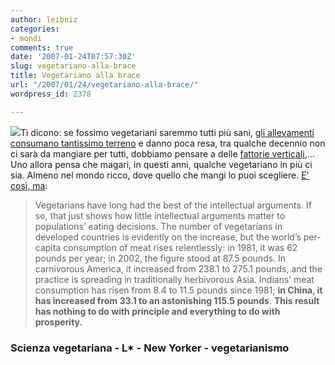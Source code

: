 ```yaml
---
author: leibniz
categories:
- mondi
comments: true
date: '2007-01-24T07:57:30Z'
slug: vegetariano-alla-brace
title: Vegetariano alla brace
url: "/2007/01/24/vegetariano-alla-brace/"
wordpress_id: 2378

---
```

[![](http://www.vegetarianismo.com.br/images/vegan.gif)](http://www.vegetarianismo.com.br/)Ti dicono: se fossimo vegetariani saremmo tutti più sani, [gli allevamenti consumano tantissimo terreno](http://www.scienzavegetariana.it/ambiente/imp_amb_vegag2004.html) e danno poca resa, tra qualche decennio non ci sarà da mangiare per tutti, dobbiamo pensare a delle [fattorie verticali](http://www.leibniz-blogs.it/archives/2005/06/25/230),... Uno allora pensa che magari, in questi anni, qualche vegetariano in più ci sia. Almeno nel mondo ricco, dove quello che mangi lo puoi scegliere. [E' così, ma](http://www.newyorker.com/printables/critics/070122crbo_books_shapin):



> Vegetarians have long had the best of the intellectual arguments. If so, that just shows how little intellectual arguments matter to populations’ eating decisions. The number of vegetarians in developed countries is evidently on the increase, but the world’s per-capita consumption of meat rises relentlessly: in 1981, it was 62 pounds per year; in 2002, the figure stood at 87.5 pounds. In carnivorous America, it increased from 238.1 to 275.1 pounds, and the practice is spreading in traditionally herbivorous Asia. Indians’ meat consumption has risen from 8.4 to 11.5 pounds since 1981; **in China, it has increased from 33.1 to an astonishing 115.5 pounds**. **This result has nothing to do with principle and everything to do with prosperity.**

### Scienza vegetariana - L* - New Yorker - vegetarianismo
